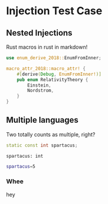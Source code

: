 Injection Test Case
===================

## Nested Injections

Rust macros in rust in markdown!

```Rust
use enum_derive_2018::EnumFromInner;

macro_attr_2018::macro_attr! {
    #[derive(Debug, EnumFromInner!)]
    pub enum RelativityTheory {
        Einstein,
        Nordstrom,
    }
}
```

## Multiple languages

Two totally counts as multiple, right?

```C++
static const int spartacus;
```

```pY
spartacus: int
```

```sh
spartacus=5
```

### Whee

hey
